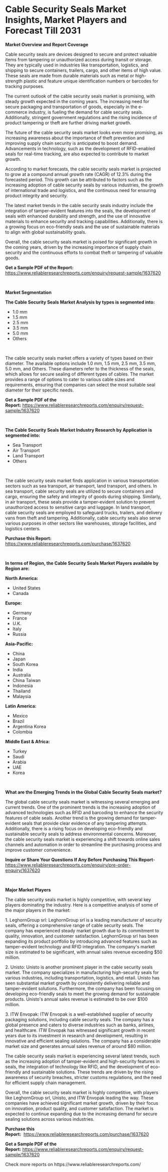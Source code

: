 <p><h1>Cable Security Seals Market Insights, Market Players and Forecast Till 2031</h1></p><p><strong>Market Overview and Report Coverage</strong></p>
<p><p>Cable security seals are devices designed to secure and protect valuable items from tampering or unauthorized access during transit or storage. They are typically used in industries like transportation, logistics, and shipping to secure containers, trailers, cargo, and other items of high value. These seals are made from durable materials such as metal or high-strength plastic and feature unique identification numbers or barcodes for tracking purposes.</p><p>The current outlook of the cable security seals market is promising, with steady growth expected in the coming years. The increasing need for secure packaging and transportation of goods, especially in the e-commerce industry, is fueling the demand for cable security seals. Additionally, stringent government regulations and the rising incidence of product tampering or theft are further driving market growth.</p><p>The future of the cable security seals market looks even more promising, as increasing awareness about the importance of theft prevention and improving supply chain security is anticipated to boost demand. Advancements in technology, such as the development of RFID-enabled seals for real-time tracking, are also expected to contribute to market growth.</p><p>According to market forecasts, the cable security seals market is projected to grow at a compound annual growth rate (CAGR) of 12.3% during the forecasted period. This growth can be attributed to factors such as the increasing adoption of cable security seals by various industries, the growth of international trade and logistics, and the continuous need for ensuring product integrity and security.</p><p>The latest market trends in the cable security seals industry include the integration of tamper-evident features into the seals, the development of seals with enhanced durability and strength, and the use of innovative materials to enhance security and tracking capabilities. Additionally, there is a growing focus on eco-friendly seals and the use of sustainable materials to align with global sustainability goals.</p><p>Overall, the cable security seals market is poised for significant growth in the coming years, driven by the increasing importance of supply chain security and the continuous efforts to combat theft or tampering of valuable goods.</p></p>
<p><strong>Get a Sample PDF of the Report:</strong> <a href="https://www.reliableresearchreports.com/enquiry/request-sample/1637620">https://www.reliableresearchreports.com/enquiry/request-sample/1637620</a></p>
<p>&nbsp;</p>
<p><strong>Market Segmentation</strong></p>
<p><strong>The Cable Security Seals Market Analysis by types is segmented into:</strong></p>
<p><ul><li>1.0 mm</li><li>1.5 mm</li><li>2.5 mm</li><li>3.5 mm</li><li>5.0 mm</li><li>Others</li></ul></p>
<p>&nbsp;</p>
<p><p>The cable security seals market offers a variety of types based on their diameter. The available options include 1.0 mm, 1.5 mm, 2.5 mm, 3.5 mm, 5.0 mm, and Others. These diameters refer to the thickness of the seals, which allows for secure sealing of different types of cables. The market provides a range of options to cater to various cable sizes and requirements, ensuring that companies can select the most suitable seal diameter for their specific needs.</p></p>
<p><strong>Get a Sample PDF of the Report:</strong>&nbsp;<a href="https://www.reliableresearchreports.com/enquiry/request-sample/1637620">https://www.reliableresearchreports.com/enquiry/request-sample/1637620</a></p>
<p>&nbsp;</p>
<p><strong>The Cable Security Seals Market Industry Research by Application is segmented into:</strong></p>
<p><ul><li>Sea Transport</li><li>Air Transport</li><li>Land Transport</li><li>Others</li></ul></p>
<p>&nbsp;</p>
<p><p>The cable security seals market finds application in various transportation sectors such as sea transport, air transport, land transport, and others. In sea transport, cable security seals are utilized to secure containers and cargo, ensuring the safety and integrity of goods during shipping. Similarly, in air transport, these seals provide a tamper-evident solution to prevent unauthorized access to sensitive cargo and luggage. In land transport, cable security seals are employed to safeguard trucks, trailers, and delivery vans from theft and tampering. Additionally, cable security seals also serve various purposes in other sectors like warehouses, storage facilities, and logistics centers.</p></p>
<p><strong>Purchase this Report:</strong>&nbsp; <a href="https://www.reliableresearchreports.com/purchase/1637620">https://www.reliableresearchreports.com/purchase/1637620</a></p>
<p>&nbsp;</p>
<p><strong>In terms of Region, the Cable Security Seals Market Players available by Region are:</strong></p>
<p>
    <p> <strong> North America: </strong>
        <ul>
            <li>United States</li>
            <li>Canada</li>
        </ul>
        </p> 
    <p> <strong> Europe: </strong>
        <ul>
            <li>Germany</li>
            <li>France</li>
            <li>U.K.</li>
            <li>Italy</li>
            <li>Russia</li>
        </ul>
        </p> 
    <p> <strong> Asia-Pacific: </strong>
        <ul>
            <li>China</li>
            <li>Japan</li>
            <li>South Korea</li>
            <li>India</li>
            <li>Australia</li>
            <li>China Taiwan</li>
            <li>Indonesia</li>
            <li>Thailand</li>
            <li>Malaysia</li>
        </ul>
        </p> 
    <p> <strong> Latin America: </strong>
        <ul>
            <li>Mexico</li>
            <li>Brazil</li>
            <li>Argentina Korea</li>
            <li>Colombia</li>
        </ul>
        </p> 
    <p> <strong> Middle East & Africa: </strong>
        <ul>
            <li>Turkey</li>
            <li>Saudi</li>
            <li>Arabia</li>
            <li>UAE</li>
            <li>Korea</li>
        </ul>
    </p>
    </p>
<p>&nbsp;</p>
<p><strong>What are the Emerging Trends in the Global Cable Security Seals market?</strong></p>
<p><p>The global cable security seals market is witnessing several emerging and current trends. One of the prominent trends is the increasing adoption of advanced technologies such as RFID and barcoding to enhance the security features of cable seals. Another trend is the growing demand for tamper-evident seals that provide clear evidence of any tampering attempts. Additionally, there is a rising focus on developing eco-friendly and sustainable security seals to address environmental concerns. Moreover, the cable security seals market is experiencing a shift towards online sales channels and automation in order to streamline the purchasing process and improve customer convenience.</p></p>
<p><strong>Inquire or Share Your Questions If Any Before Purchasing This Report</strong>- <a href="https://www.reliableresearchreports.com/enquiry/pre-order-enquiry/1637620">https://www.reliableresearchreports.com/enquiry/pre-order-enquiry/1637620</a></p>
<p>&nbsp;</p>
<p><strong>Major Market Players</strong></p>
<p><p>The cable security seals market is highly competitive, with several key players dominating the industry. Here is a competitive analysis of some of the major players in the market:</p><p>1. LeghornGroup srl: LeghornGroup srl is a leading manufacturer of security seals, offering a comprehensive range of cable security seals. The company has experienced steady market growth due to its commitment to quality, innovation, and customer satisfaction. LeghornGroup srl has been expanding its product portfolio by introducing advanced features such as tamper-evident technology and RFID integration. The company's market size is estimated to be significant, with annual sales revenue exceeding $50 million.</p><p>2. Unisto: Unisto is another prominent player in the cable security seals market. The company specializes in manufacturing high-security seals for various industries, including transportation, logistics, and retail. Unisto has seen substantial market growth by consistently delivering reliable and tamper-evident solutions. Furthermore, the company has been focusing on developing eco-friendly seals to meet the growing demand for sustainable products. Unisto's annual sales revenue is estimated to be over $100 million.</p><p>3. ITW Envopak: ITW Envopak is a well-established supplier of security packaging solutions, including cable security seals. The company has a global presence and caters to diverse industries such as banks, airlines, and healthcare. ITW Envopak has witnessed significant growth in recent years due to its investment in research and development, resulting in innovative and efficient sealing solutions. The company has a considerable market size and generates annual sales revenue of around $80 million.</p><p>The cable security seals market is experiencing several latest trends, such as the increasing adoption of tamper-evident and high-security features in seals, the integration of technology like RFID, and the development of eco-friendly and sustainable solutions. These trends are driven by the rising awareness of security breaches, stricter customs regulations, and the need for efficient supply chain management.</p><p>Overall, the cable security seals market is highly competitive, with players like LeghornGroup srl, Unisto, and ITW Envopak leading the way. These companies have achieved significant market growth, driven by their focus on innovation, product quality, and customer satisfaction. The market is expected to continue expanding due to the increasing demand for secure sealing solutions across various industries.</p></p>
<p><strong>Purchase this Report:</strong>&nbsp;&nbsp;<a href="https://www.reliableresearchreports.com/purchase/1637620">https://www.reliableresearchreports.com/purchase/1637620</a></p>
<p></p>
<p><strong>Get a Sample PDF of the Report:</strong>&nbsp;<a href="https://www.reliableresearchreports.com/enquiry/request-sample/1637620">https://www.reliableresearchreports.com/enquiry/request-sample/1637620</a></p>
<p>Check more reports on https://www.reliableresearchreports.com/</p>